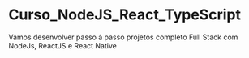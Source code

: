 # Curso_NodeJS_React_TypeScript
Vamos desenvolver passo á passo projetos completo Full Stack com NodeJs, ReactJS e React Native
